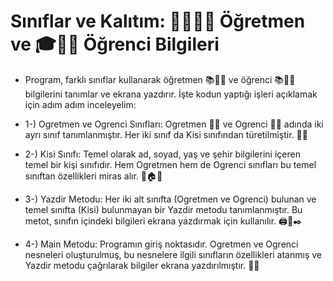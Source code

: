 # Sınıflar ve Kalıtım: 👩‍🏫👨‍🎓 Öğretmen ve 🎓👨‍🎓 Öğrenci Bilgileri

* Program, farklı sınıflar kullanarak öğretmen 📚👩‍🏫 ve öğrenci 📚👨‍🎓 bilgilerini tanımlar ve ekrana yazdırır. İşte kodun yaptığı işleri açıklamak için adım adım inceleyelim:

* 1-) Ogretmen ve Ogrenci Sınıfları: Ogretmen 👩‍🏫 ve Ogrenci 👨‍🎓 adında iki ayrı sınıf tanımlanmıştır. Her iki sınıf da Kisi sınıfından türetilmiştir. 💼📝

* 2-) Kisi Sınıfı: Temel olarak ad, soyad, yaş ve şehir bilgilerini içeren temel bir kişi sınıfıdır. Hem Ogretmen hem de Ogrenci sınıfları bu temel sınıftan özellikleri miras alır. 👤🏠🎂

* 3-) Yazdir Metodu: Her iki alt sınıfta (Ogretmen ve Ogrenci) bulunan ve temel sınıfta (Kisi) bulunmayan bir Yazdir metodu tanımlanmıştır. Bu metot, sınıfın içindeki bilgileri ekrana yazdırmak için kullanılır. 🖨️📃✒️

* 4-) Main Metodu: Programın giriş noktasıdır. Ogretmen ve Ogrenci nesneleri oluşturulmuş, bu nesnelere ilgili sınıfların özellikleri atanmış ve Yazdir metodu çağrılarak bilgiler ekrana yazdırılmıştır. 🚀🎯 
